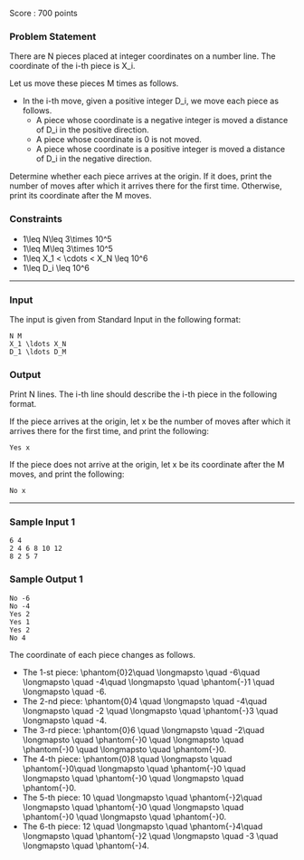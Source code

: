 Score : 700 points

### Problem Statement

There are N pieces placed at integer coordinates on a number line. The coordinate of the i-th piece is X\_i.

Let us move these pieces M times as follows.

* In the i-th move, given a positive integer D\_i, we move each piece as follows.
  + A piece whose coordinate is a negative integer is moved a distance of D\_i in the positive direction.
  + A piece whose coordinate is 0 is not moved.
  + A piece whose coordinate is a positive integer is moved a distance of D\_i in the negative direction.

Determine whether each piece arrives at the origin. If it does, print the number of moves after which it arrives there for the first time. Otherwise, print its coordinate after the M moves.

### Constraints

* 1\leq N\leq 3\times 10^5
* 1\leq M\leq 3\times 10^5
* 1\leq X\_1 < \cdots < X\_N \leq 10^6
* 1\leq D\_i \leq 10^6

---

### Input

The input is given from Standard Input in the following format:

```
N M
X_1 \ldots X_N
D_1 \ldots D_M
```

### Output

Print N lines. The i-th line should describe the i-th piece in the following format.

If the piece arrives at the origin, let x be the number of moves after which it arrives there for the first time, and print the following:

```
Yes x
```

If the piece does not arrive at the origin, let x be its coordinate after the M moves, and print the following:

```
No x
```

---

### Sample Input 1

```
6 4
2 4 6 8 10 12
8 2 5 7
```

### Sample Output 1

```
No -6
No -4
Yes 2
Yes 1
Yes 2
No 4
```

The coordinate of each piece changes as follows.

* The 1-st piece: \phantom{0}2\quad \longmapsto \quad -6\quad \longmapsto \quad -4\quad \longmapsto \quad \phantom{-}1 \quad \longmapsto \quad -6.
* The 2-nd piece: \phantom{0}4 \quad \longmapsto \quad -4\quad \longmapsto \quad -2 \quad \longmapsto \quad \phantom{-}3 \quad \longmapsto \quad -4.
* The 3-rd piece: \phantom{0}6 \quad \longmapsto \quad -2\quad \longmapsto \quad \phantom{-}0 \quad \longmapsto \quad \phantom{-}0 \quad \longmapsto \quad \phantom{-}0.
* The 4-th piece: \phantom{0}8 \quad \longmapsto \quad \phantom{-}0\quad \longmapsto \quad \phantom{-}0 \quad \longmapsto \quad \phantom{-}0 \quad \longmapsto \quad \phantom{-}0.
* The 5-th piece: 10 \quad \longmapsto \quad \phantom{-}2\quad \longmapsto \quad \phantom{-}0 \quad \longmapsto \quad \phantom{-}0 \quad \longmapsto \quad \phantom{-}0.
* The 6-th piece: 12 \quad \longmapsto \quad \phantom{-}4\quad \longmapsto \quad \phantom{-}2 \quad \longmapsto \quad -3 \quad \longmapsto \quad \phantom{-}4.